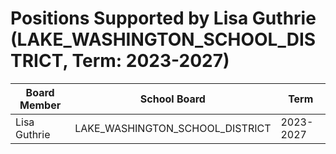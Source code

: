 # Positions Supported by Lisa Guthrie (LAKE_WASHINGTON_SCHOOL_DISTRICT, Term: 2023-2027)

| Board Member | School Board | Term |
|--------------|--------------|------|
| Lisa Guthrie | LAKE_WASHINGTON_SCHOOL_DISTRICT | 2023-2027 |

